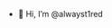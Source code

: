 - 👋 Hi, I’m @alwayst1red

<!---
alwayst1red/alwayst1red is a ✨ special ✨ repository because its `README.md` (this file) appears on your GitHub profile.
You can click the Preview link to take a look at your changes.
--->
